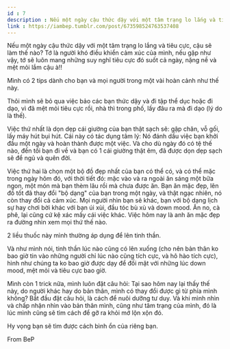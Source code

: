 ```yaml
---
id : 7
description : Nếu một ngày cậu thức dậy với một tâm trạng lo lắng và tiêu cực, cậu sẽ làm thế nào? Tớ là người khó điều khiển cảm xúc của mình, nếu gặp như vậy, tớ sẽ luôn mang những suy nghĩ tiêu cực đó suốt cả ngày, nặng nề và mệt mỏi lắm cậu à!!
link : https://iambep.tumblr.com/post/673598524763537408
---
```


Nếu một ngày cậu thức dậy với một tâm trạng lo lắng và tiêu cực, cậu sẽ
làm thế nào? Tớ là người khó điều khiển cảm xúc của mình, nếu gặp như vậy,
tớ sẽ luôn mang những suy nghĩ tiêu cực đó suốt cả ngày, nặng nề và mệt
mỏi lắm cậu à!!

Mình có 2 tips dành cho bạn và mọi người trong một vài hoàn cảnh như thế
này.

Thôi mình sẽ bỏ qua việc bảo các bạn thức dậy và đi tập thể dục hoặc đi
dạo, vì đã mệt mỏi tiêu cực rồi, nhà thì trong phố, lấy đâu ra mà đi dạo
(lý do là thế).

Việc thứ nhất là dọn dẹp cái giường của bạn thật sạch sẽ: gập chăn, vỗ gối,
lấy máy hút bụi hút. Cái này có tác dụng tâm lý: Nó đánh dấu việc bạn khởi
đầu một ngày và hoàn thành được một việc. Và cho dù ngày đó có tệ thế nào,
đến tối bạn đi về và bạn có 1 cái giường thật êm, đã được dọn dẹp sạch sẽ
để ngủ và quên đời.

Việc thứ hai là chọn một bộ đồ đẹp nhất của bạn có thể có, và có thể mặc
trong ngày hôm đó, với thời tiết đó: mặc vào và ra ngoài ăn sáng một bữa
ngon, một món mà bạn thèm lâu rồi mà chưa được ăn. Bạn ăn mặc đẹp, lên đồ
tốt đã thay đổi "bộ dạng" của bạn trong một ngày, và thật ngạc nhiên, nó
còn thay đổi cả cảm xúc. Mọi người nhìn bạn sẽ khác, bạn với bộ dạng lịch
sự hay chơi bời khác với bạn úi xùi, đầu tóc bù xù và down mood. Ăn no,
cà phê, lại cũng cứ kệ xác mấy cái việc khác. Việc hôm nay là anh ăn mặc
đẹp ra đường nhìn xem mọi thứ thế nào.

2 liều thuốc này mình thường áp dụng để lên tinh thần.

Và như mình nói, tinh thần lúc nào cũng có lên xuống (cho nên bản thân ko
bao giờ tin vào những người chỉ lúc nào cũng tích cực, và hô hào tích cực),
hình như chúng ta ko bao giờ được dạy để đối mặt với những lúc down mood,
mệt mỏi và tiêu cực bao giờ.

Mình còn 1 trick nữa, mình luôn đặt câu hỏi: Tại sao hôm nay lại thấy thế
này, do người khác hay do bản thân, mình có thay đổi được gì từ phía mình
không? Bắt đầu đặt câu hỏi, là cách để nuôi dưỡng tư duy. Và khi mình nhìn
và chấp nhận nhìn vào bản thân mình, cũng như tâm trạng của mình, đó là
lúc mình cũng sẽ tìm cách để gỡ ra khỏi mớ lộn xộn đó.

Hy vọng bạn sẽ tìm được cách bình ổn của riêng bạn.

From BeP